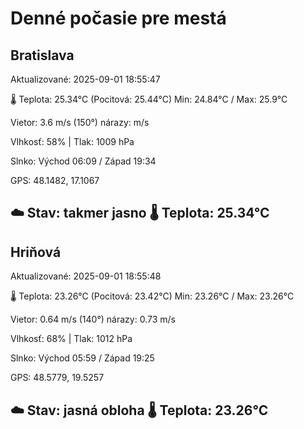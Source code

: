 ﻿# Denné počasie pre mestá

## Bratislava
Aktualizované: 2025-09-01 18:55:47

🌡️ Teplota: 25.34°C 
(Pocitová: 25.44°C)
Min: 24.84°C / Max: 25.9°C

Vietor: 3.6 m/s    (150°) 
nárazy:  m/s

Vlhkosť: 58% | Tlak: 1009 hPa

Slnko: Východ 06:09 / Západ 19:34

GPS: 48.1482, 17.1067

☁️ Stav: takmer jasno        🌡️ Teplota: 25.34°C
---

## Hriňová
Aktualizované: 2025-09-01 18:55:48

🌡️ Teplota: 23.26°C 
(Pocitová: 23.42°C)
Min: 23.26°C / Max: 23.26°C

Vietor: 0.64 m/s (140°)
nárazy: 0.73 m/s

Vlhkosť: 68% | Tlak: 1012 hPa

Slnko: Východ 05:59 / Západ 19:25

GPS: 48.5779, 19.5257

☁️ Stav: jasná obloha        🌡️ Teplota: 23.26°C
---
